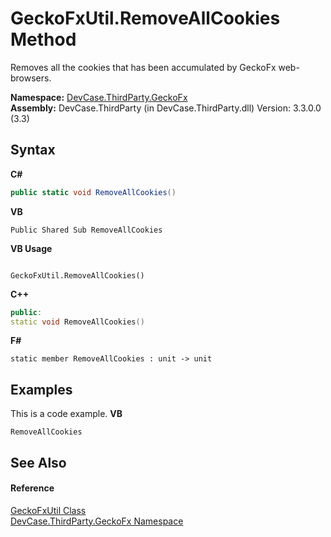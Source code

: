 # GeckoFxUtil.RemoveAllCookies Method 
 

Removes all the cookies that has been accumulated by GeckoFx web-browsers.

**Namespace:**&nbsp;<a href="N_DevCase_ThirdParty_GeckoFx">DevCase.ThirdParty.GeckoFx</a><br />**Assembly:**&nbsp;DevCase.ThirdParty (in DevCase.ThirdParty.dll) Version: 3.3.0.0 (3.3)

## Syntax

**C#**<br />
``` C#
public static void RemoveAllCookies()
```

**VB**<br />
``` VB
Public Shared Sub RemoveAllCookies
```

**VB Usage**<br />
``` VB Usage

GeckoFxUtil.RemoveAllCookies()
```

**C++**<br />
``` C++
public:
static void RemoveAllCookies()
```

**F#**<br />
``` F#
static member RemoveAllCookies : unit -> unit 

```


## Examples
This is a code example. 
**VB**<br />
``` VB
RemoveAllCookies
```


## See Also


#### Reference
<a href="T_DevCase_ThirdParty_GeckoFx_GeckoFxUtil">GeckoFxUtil Class</a><br /><a href="N_DevCase_ThirdParty_GeckoFx">DevCase.ThirdParty.GeckoFx Namespace</a><br />